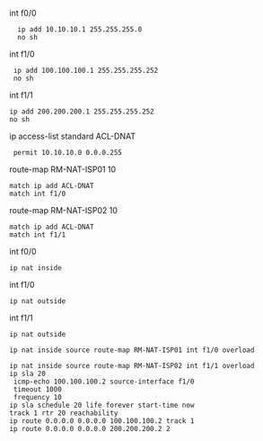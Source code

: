 int f0/0

```
  ip add 10.10.10.1 255.255.255.0
  no sh
```

int f1/0

```
 ip add 100.100.100.1 255.255.255.252
 no sh
```

int f1/1

```
ip add 200.200.200.1 255.255.255.252
no sh
```

ip access-list standard ACL-DNAT

```
 permit 10.10.10.0 0.0.0.255
```

route-map RM-NAT-ISP01 10

```
match ip add ACL-DNAT
match int f1/0
```

route-map RM-NAT-ISP02 10

```
match ip add ACL-DNAT
match int f1/1
```

int f0/0

```
ip nat inside
```

int f1/0

```
ip nat outside
```

int f1/1

```
ip nat outside

ip nat inside source route-map RM-NAT-ISP01 int f1/0 overload

ip nat inside source route-map RM-NAT-ISP02 int f1/1 overload
ip sla 20
 icmp-echo 100.100.100.2 source-interface f1/0
 timeout 1000
 frequency 10
ip sla schedule 20 life forever start-time now
track 1 rtr 20 reachability
ip route 0.0.0.0 0.0.0.0 100.100.100.2 track 1
ip route 0.0.0.0 0.0.0.0 200.200.200.2 2
```

# 

# 